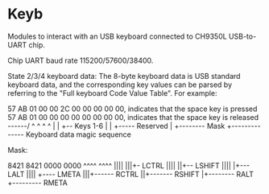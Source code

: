 # Keyb

Modules to interact with an USB keyboard connected to CH9350L USB-to-UART chip.

Chip UART baud rate 115200/57600/38400.

State 2/3/4 keyboard data:
The 8-byte keyboard data is USB standard keyboard data, and the corresponding key values can be
parsed by referring to the "Full keyboard Code Value Table". For example:

57 AB 01 00 00 2C 00 00 00 00 00, indicates that the space key is pressed
57 AB 01 00 00 00 00 00 00 00 00, indicates that the space key is released
\------/  ^  ^  ^
    ^     |  |  +-- Keys 1-6
    |     |  +----- Reserved
    |     +-------- Mask
    +-------------- Keyboard data magic sequence 


Mask:

8421 8421
0000 0000
^^^^ ^^^^
|||| |||+- LCTRL
|||| ||+-- LSHIFT
|||| |+--- LALT
|||| +---- LMETA
|||+------ RCTRL
||+------- RSHIFT
|+-------- RALT
+--------- RMETA





